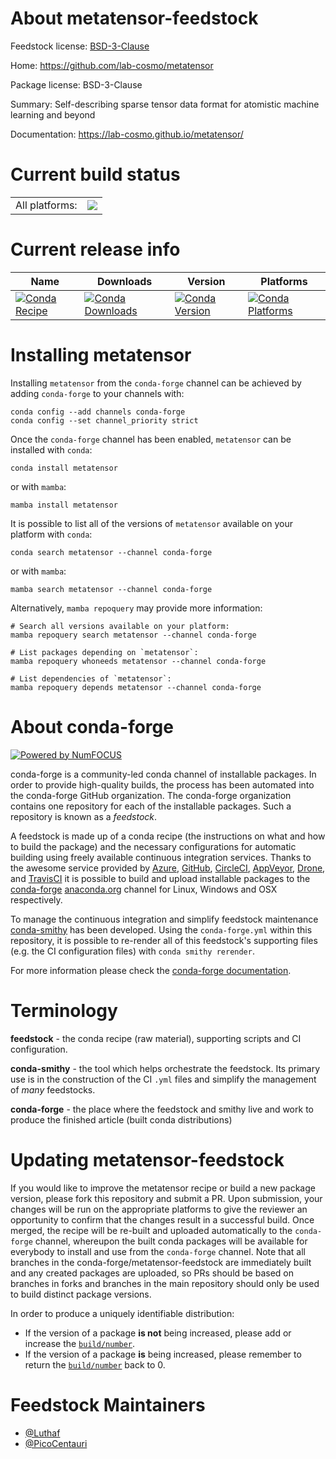 About metatensor-feedstock
==========================

Feedstock license: [BSD-3-Clause](https://github.com/conda-forge/metatensor-feedstock/blob/main/LICENSE.txt)

Home: https://github.com/lab-cosmo/metatensor

Package license: BSD-3-Clause

Summary: Self-describing sparse tensor data format for atomistic machine learning and beyond

Documentation: https://lab-cosmo.github.io/metatensor/

Current build status
====================


<table><tr><td>All platforms:</td>
    <td>
      <a href="https://dev.azure.com/conda-forge/feedstock-builds/_build/latest?definitionId=22131&branchName=main">
        <img src="https://dev.azure.com/conda-forge/feedstock-builds/_apis/build/status/metatensor-feedstock?branchName=main">
      </a>
    </td>
  </tr>
</table>

Current release info
====================

| Name | Downloads | Version | Platforms |
| --- | --- | --- | --- |
| [![Conda Recipe](https://img.shields.io/badge/recipe-metatensor-green.svg)](https://anaconda.org/conda-forge/metatensor) | [![Conda Downloads](https://img.shields.io/conda/dn/conda-forge/metatensor.svg)](https://anaconda.org/conda-forge/metatensor) | [![Conda Version](https://img.shields.io/conda/vn/conda-forge/metatensor.svg)](https://anaconda.org/conda-forge/metatensor) | [![Conda Platforms](https://img.shields.io/conda/pn/conda-forge/metatensor.svg)](https://anaconda.org/conda-forge/metatensor) |

Installing metatensor
=====================

Installing `metatensor` from the `conda-forge` channel can be achieved by adding `conda-forge` to your channels with:

```
conda config --add channels conda-forge
conda config --set channel_priority strict
```

Once the `conda-forge` channel has been enabled, `metatensor` can be installed with `conda`:

```
conda install metatensor
```

or with `mamba`:

```
mamba install metatensor
```

It is possible to list all of the versions of `metatensor` available on your platform with `conda`:

```
conda search metatensor --channel conda-forge
```

or with `mamba`:

```
mamba search metatensor --channel conda-forge
```

Alternatively, `mamba repoquery` may provide more information:

```
# Search all versions available on your platform:
mamba repoquery search metatensor --channel conda-forge

# List packages depending on `metatensor`:
mamba repoquery whoneeds metatensor --channel conda-forge

# List dependencies of `metatensor`:
mamba repoquery depends metatensor --channel conda-forge
```


About conda-forge
=================

[![Powered by
NumFOCUS](https://img.shields.io/badge/powered%20by-NumFOCUS-orange.svg?style=flat&colorA=E1523D&colorB=007D8A)](https://numfocus.org)

conda-forge is a community-led conda channel of installable packages.
In order to provide high-quality builds, the process has been automated into the
conda-forge GitHub organization. The conda-forge organization contains one repository
for each of the installable packages. Such a repository is known as a *feedstock*.

A feedstock is made up of a conda recipe (the instructions on what and how to build
the package) and the necessary configurations for automatic building using freely
available continuous integration services. Thanks to the awesome service provided by
[Azure](https://azure.microsoft.com/en-us/services/devops/), [GitHub](https://github.com/),
[CircleCI](https://circleci.com/), [AppVeyor](https://www.appveyor.com/),
[Drone](https://cloud.drone.io/welcome), and [TravisCI](https://travis-ci.com/)
it is possible to build and upload installable packages to the
[conda-forge](https://anaconda.org/conda-forge) [anaconda.org](https://anaconda.org/)
channel for Linux, Windows and OSX respectively.

To manage the continuous integration and simplify feedstock maintenance
[conda-smithy](https://github.com/conda-forge/conda-smithy) has been developed.
Using the ``conda-forge.yml`` within this repository, it is possible to re-render all of
this feedstock's supporting files (e.g. the CI configuration files) with ``conda smithy rerender``.

For more information please check the [conda-forge documentation](https://conda-forge.org/docs/).

Terminology
===========

**feedstock** - the conda recipe (raw material), supporting scripts and CI configuration.

**conda-smithy** - the tool which helps orchestrate the feedstock.
                   Its primary use is in the construction of the CI ``.yml`` files
                   and simplify the management of *many* feedstocks.

**conda-forge** - the place where the feedstock and smithy live and work to
                  produce the finished article (built conda distributions)


Updating metatensor-feedstock
=============================

If you would like to improve the metatensor recipe or build a new
package version, please fork this repository and submit a PR. Upon submission,
your changes will be run on the appropriate platforms to give the reviewer an
opportunity to confirm that the changes result in a successful build. Once
merged, the recipe will be re-built and uploaded automatically to the
`conda-forge` channel, whereupon the built conda packages will be available for
everybody to install and use from the `conda-forge` channel.
Note that all branches in the conda-forge/metatensor-feedstock are
immediately built and any created packages are uploaded, so PRs should be based
on branches in forks and branches in the main repository should only be used to
build distinct package versions.

In order to produce a uniquely identifiable distribution:
 * If the version of a package **is not** being increased, please add or increase
   the [``build/number``](https://docs.conda.io/projects/conda-build/en/latest/resources/define-metadata.html#build-number-and-string).
 * If the version of a package **is** being increased, please remember to return
   the [``build/number``](https://docs.conda.io/projects/conda-build/en/latest/resources/define-metadata.html#build-number-and-string)
   back to 0.

Feedstock Maintainers
=====================

* [@Luthaf](https://github.com/Luthaf/)
* [@PicoCentauri](https://github.com/PicoCentauri/)

